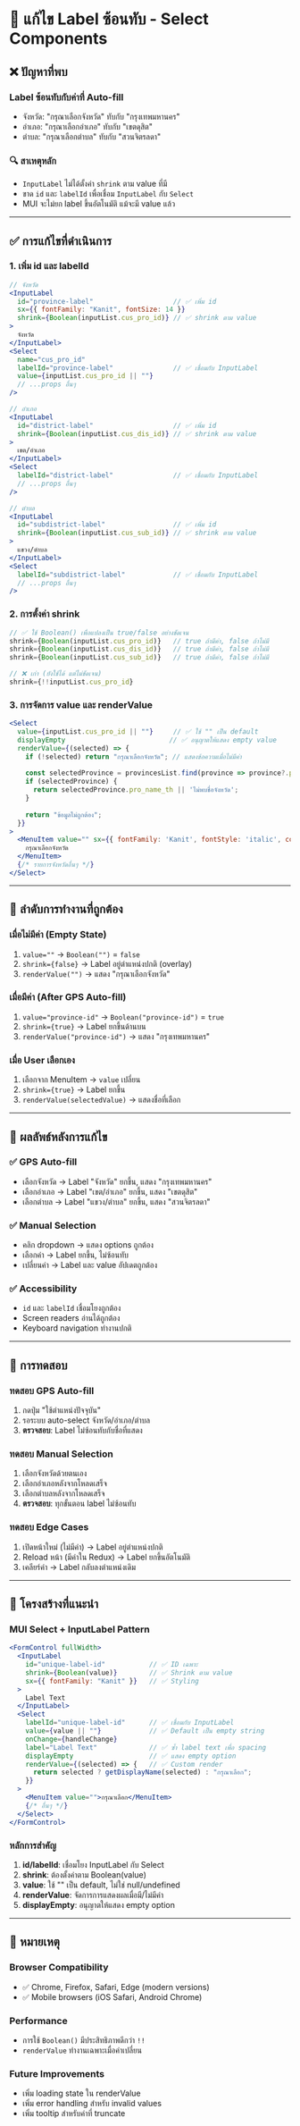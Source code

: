 # 🎯 แก้ไข Label ซ้อนทับ - Select Components

## ❌ ปัญหาที่พบ

### Label ซ้อนทับกับค่าที่ Auto-fill
- จังหวัด: "กรุณาเลือกจังหวัด" ทับกับ "กรุงเทพมหานคร" 
- อำเภอ: "กรุณาเลือกอำเภอ" ทับกับ "เขตดุสิต"
- ตำบล: "กรุณาเลือกตำบล" ทับกับ "สวนจิตรลดา"

### 🔍 สาเหตุหลัก
- `InputLabel` ไม่ได้ตั้งค่า `shrink` ตาม value ที่มี
- ขาด `id` และ `labelId` เพื่อเชื่อม `InputLabel` กับ `Select`
- MUI จะไม่ยก label ขึ้นอัตโนมัติ แม้จะมี value แล้ว

---

## ✅ การแก้ไขที่ดำเนินการ

### 1. **เพิ่ม id และ labelId**
```jsx
// จังหวัด
<InputLabel 
  id="province-label"                    // ✅ เพิ่ม id
  sx={{ fontFamily: "Kanit", fontSize: 14 }}
  shrink={Boolean(inputList.cus_pro_id)} // ✅ shrink ตาม value
>
  จังหวัด
</InputLabel>
<Select
  name="cus_pro_id"
  labelId="province-label"               // ✅ เชื่อมกับ InputLabel
  value={inputList.cus_pro_id || ""}
  // ...props อื่นๆ
/>

// อำเภอ
<InputLabel 
  id="district-label"                    // ✅ เพิ่ม id
  shrink={Boolean(inputList.cus_dis_id)} // ✅ shrink ตาม value
>
  เขต/อำเภอ
</InputLabel>
<Select
  labelId="district-label"               // ✅ เชื่อมกับ InputLabel
  // ...props อื่นๆ
/>

// ตำบล
<InputLabel 
  id="subdistrict-label"                 // ✅ เพิ่ม id
  shrink={Boolean(inputList.cus_sub_id)} // ✅ shrink ตาม value
>
  แขวง/ตำบล
</InputLabel>
<Select
  labelId="subdistrict-label"            // ✅ เชื่อมกับ InputLabel
  // ...props อื่นๆ
/>
```

### 2. **การตั้งค่า shrink**
```jsx
// ✅ ใช้ Boolean() เพื่อแปลงเป็น true/false อย่างชัดเจน
shrink={Boolean(inputList.cus_pro_id)}   // true ถ้ามีค่า, false ถ้าไม่มี
shrink={Boolean(inputList.cus_dis_id)}   // true ถ้ามีค่า, false ถ้าไม่มี  
shrink={Boolean(inputList.cus_sub_id)}   // true ถ้ามีค่า, false ถ้าไม่มี

// ❌ เก่า (ยังใช้ได้ แต่ไม่ชัดเจน)
shrink={!!inputList.cus_pro_id}
```

### 3. **การจัดการ value และ renderValue**
```jsx
<Select
  value={inputList.cus_pro_id || ""}     // ✅ ใช้ "" เป็น default
  displayEmpty                          // ✅ อนุญาตให้แสดง empty value
  renderValue={(selected) => {
    if (!selected) return "กรุณาเลือกจังหวัด"; // แสดงข้อความเมื่อไม่มีค่า
    
    const selectedProvince = provincesList.find(province => province?.pro_id === selected);
    if (selectedProvince) {
      return selectedProvince.pro_name_th || 'ไม่พบชื่อจังหวัด';
    }
    
    return "ข้อมูลไม่ถูกต้อง";
  }}
>
  <MenuItem value="" sx={{ fontFamily: 'Kanit', fontStyle: 'italic', color: '#999' }}>
    กรุณาเลือกจังหวัด
  </MenuItem>
  {/* รายการจังหวัดอื่นๆ */}
</Select>
```

---

## 🔄 ลำดับการทำงานที่ถูกต้อง

### เมื่อไม่มีค่า (Empty State)
1. `value=""` → `Boolean("")` = `false`
2. `shrink={false}` → Label อยู่ตำแหน่งปกติ (overlay)
3. `renderValue("")` → แสดง "กรุณาเลือกจังหวัด"

### เมื่อมีค่า (After GPS Auto-fill)
1. `value="province-id"` → `Boolean("province-id")` = `true`
2. `shrink={true}` → Label ยกขึ้นด้านบน
3. `renderValue("province-id")` → แสดง "กรุงเทพมหานคร"

### เมื่อ User เลือกเอง
1. เลือกจาก MenuItem → `value` เปลี่ยน
2. `shrink={true}` → Label ยกขึ้น
3. `renderValue(selectedValue)` → แสดงชื่อที่เลือก

---

## 🎯 ผลลัพธ์หลังการแก้ไข

### ✅ **GPS Auto-fill**
- เลือกจังหวัด → Label "จังหวัด" ยกขึ้น, แสดง "กรุงเทพมหานคร"
- เลือกอำเภอ → Label "เขต/อำเภอ" ยกขึ้น, แสดง "เขตดุสิต"  
- เลือกตำบล → Label "แขวง/ตำบล" ยกขึ้น, แสดง "สวนจิตรลดา"

### ✅ **Manual Selection**
- คลิก dropdown → แสดง options ถูกต้อง
- เลือกค่า → Label ยกขึ้น, ไม่ซ้อนทับ
- เปลี่ยนค่า → Label และ value อัปเดตถูกต้อง

### ✅ **Accessibility**
- `id` และ `labelId` เชื่อมโยงถูกต้อง
- Screen readers อ่านได้ถูกต้อง
- Keyboard navigation ทำงานปกติ

---

## 🧪 การทดสอบ

### ทดสอบ GPS Auto-fill
1. กดปุ่ม "ใช้ตำแหน่งปัจจุบัน"
2. รอระบบ auto-select จังหวัด/อำเภอ/ตำบล
3. **ตรวจสอบ**: Label ไม่ซ้อนทับกับชื่อที่แสดง

### ทดสอบ Manual Selection
1. เลือกจังหวัดด้วยตนเอง
2. เลือกอำเภอหลังจากโหลดเสร็จ
3. เลือกตำบลหลังจากโหลดเสร็จ
4. **ตรวจสอบ**: ทุกขั้นตอน label ไม่ซ้อนทับ

### ทดสอบ Edge Cases
1. เปิดหน้าใหม่ (ไม่มีค่า) → Label อยู่ตำแหน่งปกติ
2. Reload หน้า (มีค่าใน Redux) → Label ยกขึ้นอัตโนมัติ
3. เคลียร์ค่า → Label กลับลงตำแหน่งเดิม

---

## 🔧 โครงสร้างที่แนะนำ

### MUI Select + InputLabel Pattern
```jsx
<FormControl fullWidth>
  <InputLabel 
    id="unique-label-id"           // ✅ ID เฉพาะ
    shrink={Boolean(value)}        // ✅ Shrink ตาม value
    sx={{ fontFamily: "Kanit" }}   // ✅ Styling
  >
    Label Text
  </InputLabel>
  <Select
    labelId="unique-label-id"      // ✅ เชื่อมกับ InputLabel
    value={value || ""}            // ✅ Default เป็น empty string
    onChange={handleChange}
    label="Label Text"             // ✅ ซ้ำ label text เพื่อ spacing
    displayEmpty                   // ✅ แสดง empty option
    renderValue={(selected) => {   // ✅ Custom render
      return selected ? getDisplayName(selected) : "กรุณาเลือก";
    }}
  >
    <MenuItem value="">กรุณาเลือก</MenuItem>
    {/* อื่นๆ */}
  </Select>
</FormControl>
```

### หลักการสำคัญ
1. **id/labelId**: เชื่อมโยง InputLabel กับ Select
2. **shrink**: ต้องตั้งค่าตาม Boolean(value)
3. **value**: ใช้ "" เป็น default, ไม่ใช่ null/undefined
4. **renderValue**: จัดการการแสดงผลเมื่อมี/ไม่มีค่า
5. **displayEmpty**: อนุญาตให้แสดง empty option

---

## 📝 หมายเหตุ

### Browser Compatibility
- ✅ Chrome, Firefox, Safari, Edge (modern versions)
- ✅ Mobile browsers (iOS Safari, Android Chrome)

### Performance
- การใช้ `Boolean()` มีประสิทธิภาพดีกว่า `!!`
- `renderValue` ทำงานเฉพาะเมื่อค่าเปลี่ยน

### Future Improvements
- เพิ่ม loading state ใน renderValue
- เพิ่ม error handling สำหรับ invalid values
- เพิ่ม tooltip สำหรับค่าที่ truncate
